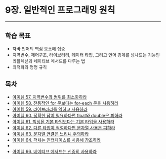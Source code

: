 # 9장. 일반적인 프로그래밍 원칙

---

## 학습 목표

- 자바 언어의 핵심 요소에 집중
- 지역변수, 제어구조, 라이브러리, 데이터 타입, 그리고 언어 경계를 넘나드는 기능인 리플렉션과 네이티브 메서드를 다루는 법
- 최적화와 명명 규칙

## 목차

- [아이템 57. 지역변수의 범위를 최소화하라](아이템%2057.%20지역변수의%20범위를%20최소화하라.md)
- [아이템 58. 전통적인 for 문보다는 for-each 문을 사용하라](아이템%2058.%20전통적인%20for%20문보다는%20for-each%20문을%20사용하라.md)
- [아이템 59. 라이브러리를 익히고 사용하라](아이템%2059.%20라이브러리를%20익히고%20사용하라.md)
- [아이템 60. 정확한 답이 필요하다면 float와 double은 피하라](아이템%2060.%20정확한%20답이%20필요하다면%20float와%20double은%20피하라.md)
- [아이템 61. 박싱된 기본 타입보다는 기본 타입을 사용하라](아이템%2061.%20박싱된%20기본%20타입보다는%20기본%20타입을%20사용하라.md)
- [아이템 62. 다른 타입이 적절하다면 문자열 사용은 피하라](아이템%2062.%20다른%20타입이%20적절하다면%20문자열%20사용은%20피하라.md)
- [아이템 63. 문자열 연결은 느리니 주의하라](아이템%2063.%20문자열%20연결은%20느리니%20주의하라.md)
- [아이템 64. 객체는 인터페이스를 사용해 참조하라](아이템%2064.%20객체는%20인터페이스를%20사용해%20참조하라.md)
- 
- [아이템 66. 네이티브 메서드는 신중히 사용하라](아이템%2066.%20네이티브%20메서드는%20신중히%20사용하라.md)
